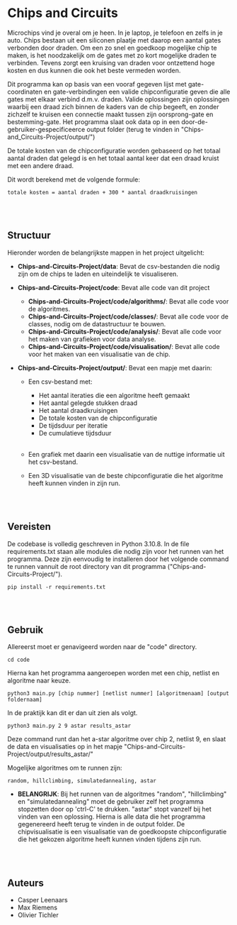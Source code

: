 # Chips and Circuits
Microchips vind je overal om je heen. In je laptop, je telefoon en zelfs in je auto. Chips bestaan uit een siliconen plaatje met daarop een aantal gates verbonden door draden. Om een zo snel en goedkoop mogelijke chip te maken, is het noodzakelijk om de gates met zo kort mogelijke draden te verbinden. Tevens zorgt een kruising van draden voor ontzettend hoge kosten en dus kunnen die ook het beste vermeden worden.

Dit programma kan op basis van een vooraf gegeven lijst met gate-coordinaten en gate-verbindingen een valide chipconfiguratie geven die alle gates met elkaar verbind d.m.v. draden. Valide oplossingen zijn oplossingen waarbij een draad zich binnen de kaders van de chip begeeft, en zonder zichzelf te kruisen een connectie maakt tussen zijn oorsprong-gate en bestemming-gate. Het programma slaat ook data op in een door-de-gebruiker-gespecificeerce output folder (terug te vinden in "Chips-and_Circuits-Project/output/")

De totale kosten van de chipconfiguratie worden gebaseerd op het totaal aantal draden dat gelegd is en het totaal aantal keer dat een draad kruist met een andere draad.

Dit wordt berekend met de volgende formule:

```
totale kosten = aantal draden + 300 * aantal draadkruisingen
```

<br></br>
## Structuur
Hieronder worden de belangrijkste mappen in het project uitgelicht:

- **Chips-and-Circuits-Project/data**: Bevat de csv-bestanden die nodig zijn om de chips te laden en uiteindelijk te visualiseren.
- **Chips-and-Circuits-Project/code**: Bevat alle code van dit project
    - **Chips-and-Circuits-Project/code/algorithms/**: Bevat alle code voor de algoritmes.
    - **Chips-and-Circuits-Project/code/classes/**: Bevat alle code voor de classes, nodig om de datastructuur te bouwen.
    - **Chips-and-Circuits-Project/code/analysis/**: Bevat alle code voor het maken van grafieken voor data analyse.
    - **Chips-and-Circuits-Project/code/visualisation/**: Bevat alle code voor het maken van een visualisatie van de chip.
- **Chips-and-Circuits-Project/output/**: Bevat een mapje met daarin:

    -   Een csv-bestand met:
        -   Het aantal iteraties die een algoritme heeft gemaakt
        -   Het aantal gelegde stukken draad
        -   Het aantal draadkruisingen
        -   De totale kosten van de chipconfiguratie
        -   De tijdsduur per iteratie
        -   De cumulatieve tijdsduur
<br></br>
    -   Een grafiek met daarin een visualisatie van de nuttige informatie uit het csv-bestand.

    -   Een 3D visualisatie van de beste chipconfiguratie die het algoritme heeft kunnen vinden in zijn run.

<br></br>
## Vereisten 
De codebase is volledig geschreven in Python 3.10.8. In de file requirements.txt staan alle modules die nodig zijn voor het runnen van het programma. Deze zijn eenvoudig te installeren door het volgende command te runnen vannuit de root directory van dit programma ("Chips-and-Circuits-Project/").

```
pip install -r requirements.txt
```

<br></br>
## Gebruik
Allereerst moet er genavigeerd worden naar de "code" directory.

```
cd code
```

Hierna kan het programma aangeroepen worden met een chip, netlist en algoritme naar keuze.

```
python3 main.py [chip nummer] [netlist nummer] [algoritmenaam] [output foldernaam]
```

In de praktijk kan dit er dan uit zien als volgt.

```
python3 main.py 2 9 astar results_astar
```

Deze command runt dan het a-star algoritme over chip 2, netlist 9, en slaat de data en visualisaties op in het mapje "Chips-and-Circuits-Project/output/results_astar/"

Mogelijke algoritmes om te runnen zijn:
```
random, hillclimbing, simulatedannealing, astar
```

-   **BELANGRIJK**: Bij het runnen van  de algoritmes "random", "hillclimbing" en "simulatedannealing" moet de gebruiker zelf het programma stopzetten door op 'ctrl-C' te drukken. "astar" stopt vanzelf bij het vinden van een oplossing. Hierna is alle data die het programma gegenereerd heeft terug te vinden in de output folder. De chipvisualisatie is een visualisatie van de goedkoopste chipconfiguratie die het gekozen algoritme heeft kunnen vinden tijdens zijn run.

<br></br>
## Auteurs
- Casper Leenaars
- Max Riemens
- Olivier Tichler